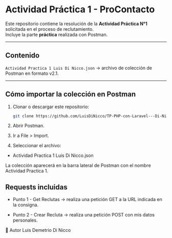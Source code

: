 
# Actividad Práctica 1 - ProContacto

Este repositorio contiene la resolución de la **Actividad Práctica N°1** solicitada en el proceso de reclutamiento.  
Incluye la parte **práctica** realizada con Postman.

---

## Contenido

`Actividad Practica 1 Luis Di Nicco.json` → archivo de colección de Postman en formato v2.1.

---

##  Cómo importar la colección en Postman

1. Clonar o descargar este repositorio:
   ```bash
   git clone https://github.com/LuisDiNicco/TP-PHP-con-Laravel---Di-Nicco-Luis-Demetrio.git

2. Abrir Postman.

3. Ir a File > Import.

4. Seleccionar el archivo:

* Actividad Practica 1 Luis Di Nicco.json

La colección aparecerá en la barra lateral de Postman con el nombre Actividad Practica 1.

## Requests incluidas
* Punto 1 - Get Reclutas → realiza una petición GET a la URL indicada en la consigna.

* Punto 2 - Crear Recluta → realiza una petición POST con mis datos personales.

👤 Autor
Luis Demetrio Di Nicco